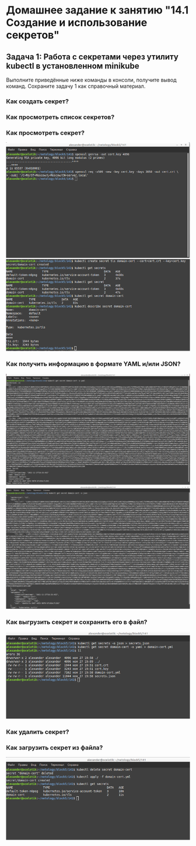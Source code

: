 # Домашнее задание к занятию "14.1 Создание и использование секретов"

## Задача 1: Работа с секретами через утилиту kubectl в установленном minikube

Выполните приведённые ниже команды в консоли, получите вывод команд. Сохраните
задачу 1 как справочный материал.

### Как создать секрет?
### Как просмотреть список секретов?
### Как просмотреть секрет?
![Screenshot](1.png)
![Screenshot](2.png)

### Как получить информацию в формате YAML и/или JSON?

![Screenshot](3-1.png)
![Screenshot](3-2.png)

### Как выгрузить секрет и сохранить его в файл?

![Screenshot](4.png)

### Как удалить секрет?
### Как загрузить секрет из файла?

![Screenshot](5-6.png)



